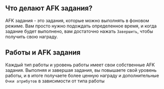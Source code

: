## Что делают AFK задания?

AFK задания - это задания, которые можно выполнять в фоновом режиме. Вам просто нужно подождать определенное время, и когда задание будет выполнено, вам достаточно нажать `Завершить`, чтобы получить свою награду.

## Работы и AFK задания

Каждый тип работы и уровень работы имеет свои собственные AFK задания. Выполняя и завершая задания, вы повышаете свой уровень работы, и в итоге получаете более ценную награду и дополнительные `Очки атрибутов` в зависимости от типа работы
